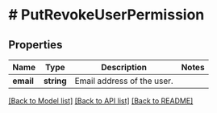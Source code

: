# # PutRevokeUserPermission

## Properties

Name | Type | Description | Notes
------------ | ------------- | ------------- | -------------
**email** | **string** | Email address of the user. |

[[Back to Model list]](../../README.md#models) [[Back to API list]](../../README.md#endpoints) [[Back to README]](../../README.md)
